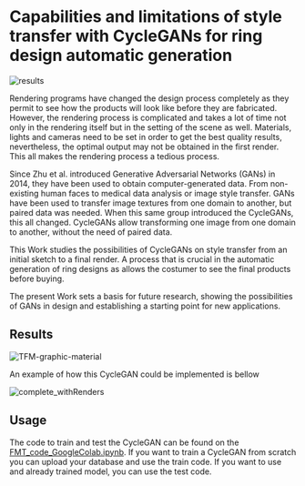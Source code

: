 # Capabilities and limitations of style transfer with CycleGANs for ring design automatic generation

![results](https://user-images.githubusercontent.com/57588309/121816642-10d05880-cc7d-11eb-8759-a4e738427d98.gif)

Rendering programs have changed the design process completely as they permit to see how the products will look like before they are fabricated. However, the rendering process is complicated and takes a lot of time not only in the rendering itself but in the setting of the scene as well. Materials, lights and cameras need to be set in order to get the best quality results, nevertheless, the optimal output may not be obtained in the first render. This all makes the rendering process a tedious process.

Since Zhu et al. introduced Generative Adversarial Networks (GANs) in 2014, they have been used to obtain computer-generated data. From non-existing human faces to medical data analysis or image style transfer.  GANs have been used to transfer image textures from one domain to another, but paired data was needed. When this same group introduced the CycleGANs, this all changed. CycleGANs allow transforming one image from one domain to another, without the need of paired data. 

This Work studies the possibilities of CycleGANs on style transfer from an initial sketch to a final render. A process that is crucial in the automatic generation of ring designs as allows the costumer to see the final products before buying.

The present Work sets a basis for future research, showing the possibilities of GANs in design and establishing a starting point for new applications.

## Results

![TFM-graphic-material](https://user-images.githubusercontent.com/57588309/121818976-ed140f00-cc8a-11eb-82cc-9660716bbc6d.jpg)


An example of how this CycleGAN could be implemented is bellow

![complete_withRenders](https://user-images.githubusercontent.com/57588309/121816793-ecc14700-cc7d-11eb-8f7c-bfb289562949.gif)

## Usage

The code to train and test the CycleGAN can be found on the [FMT_code_GoogleColab.ipynb](./FMT_code_GoogleColab.ipynb). If you want to train a CycleGAN from scratch you can upload your database and use the train code. If you want to use and already trained model, you can use the test code.

<!-- ## Academic Projects

The Final Master Thesis publication: http://hdl.handle.net/10609/136047

 -->



